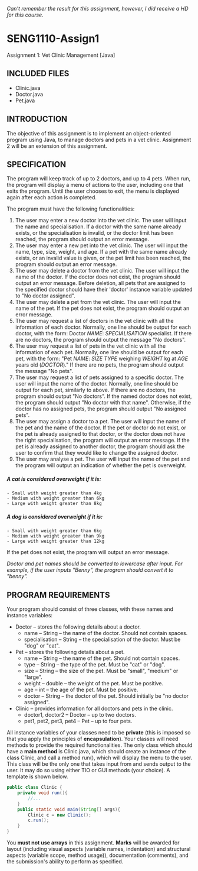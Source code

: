 *Can't remember the result for this assignment, however, I did receive a HD for this course.*
# SENG1110-Assign1
Assignment 1: Vet Clinic Management [Java] 
<nl>
<nl>
## INCLUDED FILES
 - Clinic.java
 - Doctor.java
 - Pet.java

## INTRODUCTION
The objective of this assignment is to implement an object-oriented program using Java, to manage doctors and pets in
a vet clinic. Assignment 2 will be an extension of this assignment.

## SPECIFICATION
The program will keep track of up to 2 doctors, and up to 4 pets.
When run, the program will display a menu of actions to the user, including one that exits the program. Until the user
chooses to exit, the menu is displayed again after each action is completed.

The program must have the following functionalities:

 1. The user may enter a new doctor into the vet clinic. The user will input the name and specialisation. If a doctor with the same name already exists, or the specialisation is invalid, or the doctor limit has been reached, the program should output an error message.
2. The user may enter a new pet into the vet clinic. The user will input the name, type, size, weight, and age. If a pet with the same name already exists, or an invalid value is given, or the pet limit has been reached, the program should output an error message.
3. The user may delete a doctor from the vet clinic. The user will input the name of the doctor. If the doctor does not exist, the program should output an error message. Before deletion, all pets that are assigned to the specified doctor should have their 'doctor' instance variable updated to "No doctor assigned".
4. The user may delete a pet from the vet clinic. The user will input the name of the pet. If the pet does not exist, the program should output an error message.
5. The user may request a list of doctors in the vet clinic with all the information of each doctor. Normally, one line should be output for each doctor, with the form: Doctor *NAME*: *SPECIALISATION* specialist. If there are no doctors, the program should output the message "No doctors".
6. The user may request a list of pets in the vet clinic with all the information of each pet. Normally, one line should be output for each pet, with the form: "Pet *NAME*: *SIZE* *TYPE* weighing *WEIGHT* kg at *AGE* years old (*DOCTOR*)." If there are no pets, the program should output the message "No pets".
7. The user may request a list of pets assigned to a specific doctor. The user will input the name of the doctor. Normally, one line should be output for each pet, similarly to above. If there are no doctors, the program should
output "No doctors". If the named doctor does not exist, the program should output "No doctor with that name". Otherwise, if the doctor has no assigned pets, the program should output "No assigned pets".
8. The user may assign a doctor to a pet. The user will input the name of the pet and the name of the doctor. If the pet or doctor do not exist, or the pet is already assigned to that doctor, or the doctor does not have the right
specialisation, the program will output an error message. If the pet is already assigned to another doctor, the program should ask the user to confirm that they would like to change the assigned doctor.
9. The user may analyse a pet. The user will input the name of the pet and the program will output an indication of whether the pet is overweight.
##### A cat is considered overweight if it is:
	- Small with weight greater than 4kg
	- Medium with weight greater than 6kg
	- Large with weight greater than 8kg
##### A dog is considered overweight if it is: 
	- Small with weight greater than 6kg
	- Medium with weight greater than 9kg
	- Large with weight greater than 12kg
If the pet does not exist, the program will output an error message.

*Doctor and pet names should be converted to lowercase after input. For example, if the user inputs "Benny", the
program should convert it to "benny".*

## PROGRAM REQUIREMENTS

Your program should consist of three classes, with these names and instance variables:

 - Doctor – stores the following details about a doctor.
	 - name – String – the name of the doctor. Should not contain spaces.
	- specialisation – String – the specialisation of the doctor. Must be "dog" or "cat".
- Pet – stores the following details about a pet.
	- name – String – the name of the pet. Should not contain spaces.
	- type – String – the type of the pet. Must be "cat" or "dog".
	- size – String – the size of the pet. Must be "small", "medium" or "large".
	- weight – double – the weight of the pet. Must be positive.
	- age – int – the age of the pet. Must be positive.
	- doctor – String – the doctor of the pet. Should initially be "no doctor assigned".
- Clinic – provides information for all doctors and pets in the clinic.
	- doctor1, doctor2 – Doctor – up to two doctors.
	- pet1, pet2, pet3, pet4 – Pet – up to four pets.

All instance variables of your classes need to be **private** (this is imposed so that you apply the principles of **encapsulation**).
Your classes will need methods to provide the required functionalities. The only class which should have a **main method** is Clinic.java, which should create an instance of the class Clinic, and call a method run(), which will display the menu to the user. This class will be the only one that takes input from and sends output to the user. It may do so using either TIO or GUI methods (your choice). A template is shown below.

```java
public class Clinic {
	private void run(){
		//...
	}
	public static void main(String[] args){
		Clinic c = new Clinic();
		c.run();
	}
}
```

You **must not use arrays** in this assignment.
**Marks** will be awarded for layout (including visual aspects (variable names, indentation) and structural aspects (variable scope, method usage)), documentation (comments), and the submission's ability to perform as specified.
